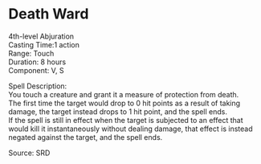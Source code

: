 # Death Ward
4th-level Abjuration<br>
Casting Time:1 action<br>
Range: Touch<br>
Duration: 8 hours<br>
Component: V, S

Spell Description:<br>
You touch a creature and grant it a measure of protection from death.<br>The first time the target would drop to 0 hit points as a result of taking damage, the target instead drops to 1 hit point, and the spell ends.<br>If the spell is still in effect when the target is subjected to an effect that would kill it instantaneously without dealing damage, that effect is instead negated against the target, and the spell ends.

Source: SRD